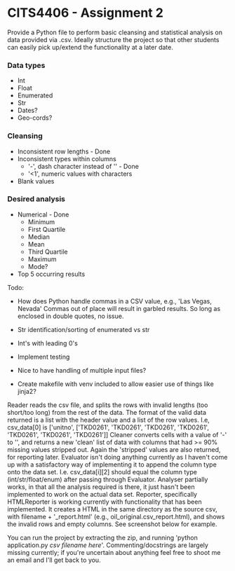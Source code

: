 # CITS4406 - Assignment 2
Provide a Python file to perform basic cleansing and statistical analysis on data provided via .csv. Ideally structure the project so that other students can easily pick up/extend the functionality at a later date.

### Data types
* Int
* Float
* Enumerated
* Str
* Dates?
* Geo-cords?

### Cleansing
* Inconsistent row lengths - Done
* Inconsistent types within columns
    * '-', dash character instead of '' - Done
    * '<1', numeric values with characters
* Blank values

### Desired analysis
* Numerical - Done
    * Minimum
    * First Quartile
    * Median
    * Mean
    * Third Quartile
    * Maximum
    * Mode?
* Top 5 occurring results

Todo:
* How does Python handle commas in a CSV value, e.g., 'Las Vegas, Nevada'
Commas out of place will result in garbled results. So long as enclosed in double quotes, no issue.

* Str identification/sorting of enumerated vs str

* Int's with leading 0's

* Implement testing
* Nice to have handling of multiple input files?
* Create makefile with venv included to allow easier use of things like jinja2?

Reader reads the csv file, and splits the rows with invalid lengths (too short/too long) from the rest of the data.
The format of the valid data returned is a list with the header value and a list of the row values. 
I.e, csv_data[0] is ['unitno', ['TKD0261', 'TKD0261', 'TKD0261', 'TKD0261', 'TKD0261', 'TKD0261', 'TKD0261']]
Cleaner converts cells with a value of '-' to '', and returns a new 'clean' list of data with columns that had >= 90% missing values stripped out. Again the 'stripped' values are also returned, for reporting later.
Evaluator isn't doing anything currently as I haven't come up with a satisfactory way of implementing it to append the column type onto the data set.
I.e. csv_data[i][2] should equal the column type (int/str/float/enum) after passing through Evaluator.
Analyser partially works, in that all the analysis required is there, it just hasn't been implemented to work on the actual data set.
Reporter, specifically HTMLReporter is working currently with functionality that has been implemented. It creates a HTML in the same directory as the source csv, with filename + '_report.html' (e.g., oil_original.csv_report.html), and shows the invalid rows and empty columns. See screenshot below for example.

You can run the project by extracting the zip, and running 'python application.py *csv filename here*'. Commenting/docstrings are largely missing currently; if you're uncertain about anything feel free to shoot me an email and I'll get back to you.